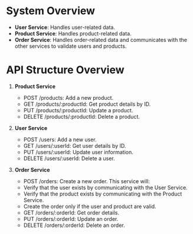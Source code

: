# System Overview

- **User Service**: Handles user-related data.
- **Product Service**: Handles product-related data.
- **Order Service**: Handles order-related data and communicates with the other services to validate users and products.

# API Structure Overview

1.  **Product Service**

    - POST /products: Add a new product.
    - GET /products/:productId: Get product details by ID.
    - PUT /products/:productId: Update a product.
    - DELETE /products/:productId: Delete a product.

2.  **User Service**

    - POST /users: Add a new user.
    - GET /users/:userId: Get user details by ID.
    - PUT /users/:userId: Update user information.
    - DELETE /users/:userId: Delete a user.

3.  **Order Service**
    - POST /orders: Create a new order. This service will:
    - Verify that the user exists by communicating with the User Service.
    - Verify that the product exists by communicating with the Product Service.
    - Create the order only if the user and product are valid.
    - GET /orders/:orderId: Get order details.
    - PUT /orders/:orderId: Update an order.
    - DELETE /orders/:orderId: Delete an order.
